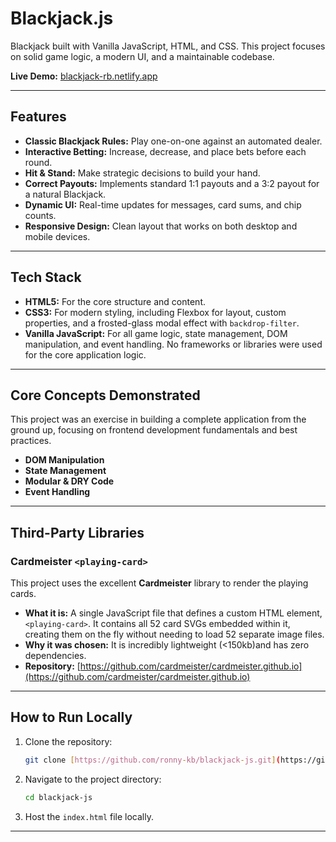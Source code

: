 # Blackjack.js

Blackjack built with Vanilla JavaScript, HTML, and CSS. This project focuses on solid game logic, a modern UI, and a maintainable codebase.

**Live Demo:** [blackjack-rb.netlify.app](https://blackjack-rb.netlify.app/)

---

## Features

* **Classic Blackjack Rules:** Play one-on-one against an automated dealer.
* **Interactive Betting:** Increase, decrease, and place bets before each round.
* **Hit & Stand:** Make strategic decisions to build your hand.
* **Correct Payouts:** Implements standard 1:1 payouts and a 3:2 payout for a natural Blackjack.
* **Dynamic UI:** Real-time updates for messages, card sums, and chip counts.
* **Responsive Design:** Clean layout that works on both desktop and mobile devices.

---

## Tech Stack

* **HTML5:** For the core structure and content.
* **CSS3:** For modern styling, including Flexbox for layout, custom properties, and a frosted-glass modal effect with `backdrop-filter`.
* **Vanilla JavaScript:** For all game logic, state management, DOM manipulation, and event handling. No frameworks or libraries were used for the core application logic.

---

## Core Concepts Demonstrated

This project was an exercise in building a complete application from the ground up, focusing on frontend development fundamentals and best practices.

* **DOM Manipulation**
* **State Management**
* **Modular & DRY Code**
* **Event Handling**
---

## Third-Party Libraries

### Cardmeister `<playing-card>`

This project uses the excellent **Cardmeister** library to render the playing cards.

* **What it is:** A single JavaScript file that defines a custom HTML element, `<playing-card>`. It contains all 52 card SVGs embedded within it, creating them on the fly without needing to load 52 separate image files.
* **Why it was chosen:** It is incredibly lightweight (<150kb)and has zero dependencies.
* **Repository:** [https://github.com/cardmeister/cardmeister.github.io](https://github.com/cardmeister/cardmeister.github.io)

---

## How to Run Locally

1.  Clone the repository:
    ```bash
    git clone [https://github.com/ronny-kb/blackjack-js.git](https://github.com/ronny-kb/blackjack-js.git)
    ```
2.  Navigate to the project directory:
    ```bash
    cd blackjack-js
    ```
3.  Host the `index.html` file locally.

---